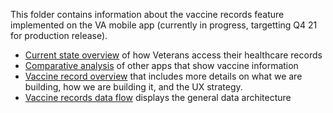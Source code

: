 
This folder contains information about the vaccine records feature implemented on the VA mobile app (currently in progress, targetting Q4 21 for production release).

- [Current state overview](https://github.com/department-of-veterans-affairs/va.gov-team/blob/master/products/va-mobile-app/features/vaccine-record/Health%20Records%20Current%20State.pdf) of how Veterans access their healthcare records 
- [Comparative analysis](https://github.com/department-of-veterans-affairs/va.gov-team/blob/master/products/va-mobile-app/features/vaccine-record/VA%20Mobile%20Comparative%20Analysis_%20Vaccine%20Records.pdf) of other apps that show vaccine information
- [Vaccine record overview](https://github.com/department-of-veterans-affairs/va.gov-team/blob/master/products/va-mobile-app/features/vaccine-record/Vaccine%20Records%20Overview%20.pdf) that includes more details on what we are building, how we are building it, and the UX strategy. 
- [Vaccine records data flow](https://github.com/department-of-veterans-affairs/va.gov-team/blob/master/products/va-mobile-app/features/vaccine-record/Vaccine%20Data%20Flow.png) displays the general data architecture 
